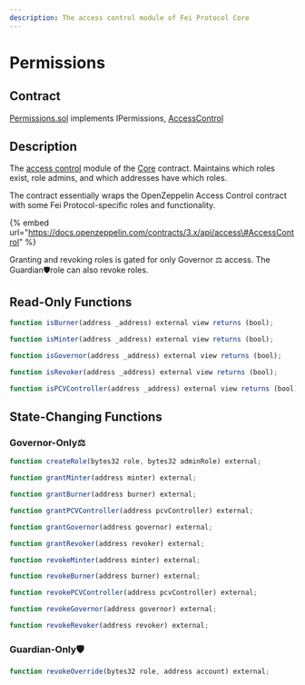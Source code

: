 ```yaml
---
description: The access control module of Fei Protocol Core
---
```


# Permissions

## Contract

[Permissions.sol](https://github.com/fei-protocol/fei-protocol-core/blob/master/contracts/core/Permissions.sol) implements IPermissions, [AccessControl](https://docs.openzeppelin.com/contracts/3.x/api/access#AccessControl)

## Description

The [access control](./) module of the [Core](core.md) contract. Maintains which roles exist, role admins, and which addresses have which roles.

The contract essentially wraps the OpenZeppelin Access Control contract with some Fei Protocol-specific roles and functionality.

{% embed url="https://docs.openzeppelin.com/contracts/3.x/api/access\#AccessControl" %}

Granting and revoking roles is gated for only Governor ⚖️ access. The Guardian🛡role can also revoke roles.

## Read-Only Functions

```javascript
function isBurner(address _address) external view returns (bool);

function isMinter(address _address) external view returns (bool);

function isGovernor(address _address) external view returns (bool);

function isRevoker(address _address) external view returns (bool);

function isPCVController(address _address) external view returns (bool);
```

## State-Changing Functions <a id="state-changing-functions"></a>

### Governor-Only⚖️

```javascript
function createRole(bytes32 role, bytes32 adminRole) external;

function grantMinter(address minter) external;

function grantBurner(address burner) external;

function grantPCVController(address pcvController) external;

function grantGovernor(address governor) external;

function grantRevoker(address revoker) external;

function revokeMinter(address minter) external;

function revokeBurner(address burner) external;

function revokePCVController(address pcvController) external;

function revokeGovernor(address governor) external;

function revokeRevoker(address revoker) external;
```

### Guardian-Only🛡

```javascript
function revokeOverride(bytes32 role, address account) external;
```

